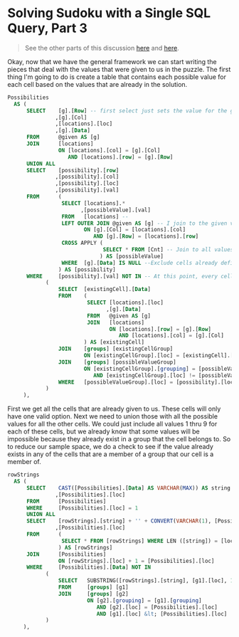 # Solving Sudoku with a Single SQL Query, Part 3

> See the other parts of this discussion [here](2016-07-06-sudoku.md) and [here](2016-07-12-sudoku-part2.md).

Okay, now that we have the general framework we can start writing the pieces that deal with the values that were given to us in the puzzle. The first thing I'm going to do is create a table that contains each possible value for each cell based on the values that are already in the solution.

```sql
Possibilities
  AS (
      SELECT    [g].[Row] -- first select just sets the value for the given locations.
               ,[g].[Col]
               ,[locations].[loc]
               ,[g].[Data]
      FROM      @given AS [g]
      JOIN      [locations]
                ON [locations].[col] = [g].[Col]
                   AND [locations].[row] = [g].[Row]
      UNION ALL
      SELECT    [possibility].[row]
               ,[possibility].[col]
               ,[possibility].[loc]
               ,[possibility].[val]
      FROM      (
                 SELECT [locations].*
                       ,[possibleValue].[val]
                 FROM   [locations] -- 
                 LEFT OUTER JOIN @given AS [g] -- I join to the given values to exclude these below
                        ON [g].[Col] = [locations].[col]
                           AND [g].[Row] = [locations].[row]
                 CROSS APPLY (
                              SELECT * FROM [Cnt] -- Join to all values 1-9
                             ) AS [possibleValue]
                 WHERE  [g].[Data] IS NULL --Exclude cells already defined in the given set
                ) AS [possibility]
      WHERE     [possibility].[val] NOT IN -- At this point, every cell not in the given set is
            (
                SELECT  [existingCell].[Data]
                FROM    (
                         SELECT [locations].[loc]
                               ,[g].[Data]
                         FROM   @given AS [g]
                         JOIN   [locations]
                                ON [locations].[row] = [g].[Row]
                                   AND [locations].[col] = [g].[Col]
                        ) AS [existingCell]
                JOIN    [groups] [existingCellGroup]
                        ON [existingCellGroup].[loc] = [existingCell].[loc]
                JOIN    [groups] [possibleValueGroup]
                        ON [existingCellGroup].[grouping] = [possibleValueGroup].[grouping]
                           AND [existingCellGroup].[loc] != [possibleValueGroup].[loc]
                WHERE   [possibleValueGroup].[loc] = [possibility].[loc]
            )
     ),
```

First we get all the cells that are already given to us. These cells will only have one valid option. Next we need to union those with all the possible values for all the other cells. We could just include all values 1 thru 9 for each of these cells, but we already know that some values will be impossible because they already exist in a group that the cell belongs to. So to reduce our sample space, we do a check to see if the value already exists in any of the cells that are a member of a group that our cell is a member of.

```sql
rowStrings
  AS (
      SELECT    CAST([Possibilities].[Data] AS VARCHAR(MAX)) AS string
               ,[Possibilities].[loc]
      FROM      [Possibilities]
      WHERE     [Possibilities].[loc] = 1
      UNION ALL
      SELECT    [rowStrings].[string] + '' + CONVERT(VARCHAR(1), [Possibilities].[Data])
               ,[Possibilities].[loc]
      FROM      (
                 SELECT * FROM [rowStrings] WHERE LEN ([string]) = [loc]
                ) AS [rowStrings]
      JOIN      [Possibilities]
                ON [rowStrings].[loc] + 1 = [Possibilities].[loc]
      WHERE     [Possibilities].[Data] NOT IN 
            (
                SELECT   SUBSTRING([rowStrings].[string], [g1].[loc], 1)
                FROM     [groups] [g1]
                JOIN     [groups] [g2]
                         ON [g2].[grouping] = [g1].[grouping]
                            AND [g2].[loc] = [Possibilities].[loc]
                            AND [g1].[loc] &lt; [Possibilities].[loc]
            )
     ),
```
